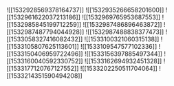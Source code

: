 ![[1532928569378164737]]
![[1532935266658201600]]
![[1532961622037213186]]
![[1532969765953687553]]
![[1532985845199712259]]
![[1532987486896463872]]
![[1532987487794044928]]
![[1532987488838377473]]
![[1533058327416082432]]
![[1533100321060315138]]
![[1533105807625113601]]
![[1533109547577102336]]
![[1533150406959722496]]
![[1533156397885497344]]
![[1533160040592330752]]
![[1533162694932451328]]
![[1533177120767127552]]
![[1533202250511704064]]
![[1533214351590494208]]
